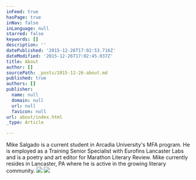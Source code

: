 ```yaml
---
inFeed: true
hasPage: true
inNav: false
inLanguage: null
starred: false
keywords: []
description: ''
datePublished: '2015-12-26T17:02:53.716Z'
dateModified: '2015-12-26T17:02:45.037Z'
title: About
author: []
sourcePath: _posts/2015-12-26-about.md
published: true
authors: []
publisher:
  name: null
  domain: null
  url: null
  favicon: null
url: about/index.html
_type: Article

---
```

Mike Salgado is a current student in Arcadia University's MFA program. He is employed as a Training Senior Specialist with Eurofins Lancaster Labs and is a poetry and art editor for Marathon Literary Review. Mike currently resides in Lancaster, PA where he is active in the growing literary community. ![](https://the-grid-user-content.s3-us-west-2.amazonaws.com/60bc0714-7560-4b75-9ed8-5beb09c3e493.jpg)
![](https://s3-us-west-2.amazonaws.com/the-grid-img/p/db0f5c5934b590004ab820ad7b0d9bb1e23030cc.jpg)